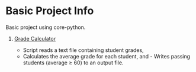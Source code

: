 # Basic Project Info

Basic project using core-python.

1. [Grade Calculator](./grade_calculator/)

   - Script reads a text file containing student grades,
   - Calculates the average grade for each student, and - Writes passing students (average ≥ 60) to an output file.
